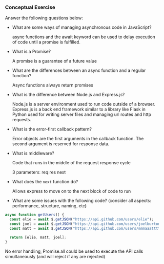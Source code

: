 ### Conceptual Exercise

Answer the following questions below:

- What are some ways of managing asynchronous code in JavaScript?

  async functions and the await keyword can be used to delay execution of code until a promise is fulfilled.

- What is a Promise?

  A promise is a guarantee of a future value

- What are the differences between an async function and a regular function?

  Async functions always return promises

- What is the difference between Node.js and Express.js?

  Node.js is a server environment used to run code outside of a browser. Express.js is a back end framework similar to a library like Flask in Python used for writing server files and managing url routes and http requests.

- What is the error-first callback pattern?

  Error objects are the first arguments in the callback function. The second argument is reserved for response data.

- What is middleware?

  Code that runs in the middle of the request response cycle

  3 parameters:
  req
  res
  next

- What does the `next` function do?

  Allows express to move on to the next block of code to run

- What are some issues with the following code? (consider all aspects: performance, structure, naming, etc)

```js
async function getUsers() {
  const elie = await $.getJSON("https://api.github.com/users/elie");
  const joel = await $.getJSON("https://api.github.com/users/joelburton");
  const matt = await $.getJSON("https://api.github.com/users/mmmaaatttttt");

  return [elie, matt, joel];
}
```

No error handling, Promise.all could be used to execute the API calls simultaneously (and will reject if any are rejected)
